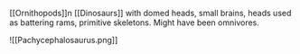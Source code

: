 [[Ornithopods]]n [[Dinosaurs]] with domed heads, small brains, heads used as battering rams, primitive skeletons. Might have been omnivores.

![[Pachycephalosaurus.png]]